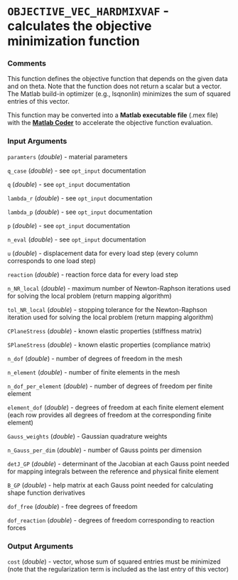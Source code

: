 # `OBJECTIVE_VEC_HARDMIXVAF` - calculates the objective minimization function
###  Comments 
This function defines the objective function that depends on
the given data and on theta. Note that the function
does not return a scalar but a vector. The Matlab build-in optimizer
(e.g., lsqnonlin) minimizes the sum of squared entries of this vector.

This function may be converted into a __Matlab executable file__ (.mex
file) with the [__Matlab Coder__](https://mathworks.com/help/coder/) to
accelerate the objective function evaluation.

###  Input Arguments
`paramters` (_double_) - material parameters

`q_case` (_double_) - see `opt_input` documentation

`q` (_double_) - see `opt_input` documentation

`lambda_r` (_double_) - see `opt_input` documentation

`lambda_p` (_double_) - see `opt_input` documentation

`p` (_double_) - see `opt_input` documentation

`n_eval` (_double_) - see `opt_input` documentation

`u` (_double_) - displacement data for every load step (every column
corresponds to one load step)

`reaction` (_double_) - reaction force data for every load step

`n_NR_local` (_double_) - maximum number of Newton-Raphson iterations
used for solving the local problem (return mapping algorithm)

`tol_NR_local` (_double_) - stopping tolerance for the Newton-Raphson
iteration used for solving the local problem (return mapping algorithm)

`CPlaneStress` (_double_) - known elastic properties (stiffness matrix)

`SPlaneStress` (_double_) - known elastic properties (compliance matrix)

`n_dof` (_double_) - number of degrees of freedom in the mesh

`n_element` (_double_) - number of finite elements in the mesh

`n_dof_per_element` (_double_) - number of degrees of freedom per finite
element

`element_dof` (_double_) - degrees of freedom at each finite element
element (each row provides all degrees of freedom at the corresponding
finite element)

`Gauss_weights` (_double_) - Gaussian quadrature weights

`n_Gauss_per_dim` (_double_) - number of Gauss points per dimension

`detJ_GP` (_double_) - determinant of the Jacobian at each Gauss point
needed for mapping integrals between the reference and physical finite
element

`B_GP` (_double_) - help matrix at each Gauss point needed for
calculating shape function derivatives

`dof_free` (_double_) - free degrees of freedom

`dof_reaction` (_double_) - degrees of freedom corresponding to reaction
forces

###  Output Arguments
`cost` (_double_) - vector, whose sum of squared entries must be
minimized (note that the regularization term is included as the last
entry of this vector)

